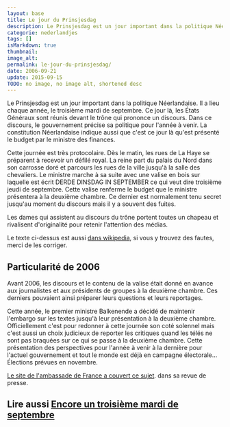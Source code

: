 ```yaml
---
layout: base
title: Le jour du Prinsjesdag
description: Le Prinsjesdag est un jour important dans la politique Néerlandaise. Il a lieu chaque année, le troisième mardi de septembre. Ce jour là, les États Génér
categorie: nederlandjes
tags: []
isMarkdown: true
thumbnail: 
image_alt: 
permalink: le-jour-du-prinsjesdag/
date: 2006-09-21
update: 2015-09-15
TODO: no image, no image alt, shortened desc
---
```


Le Prinsjesdag est un jour important dans la politique Néerlandaise. Il a lieu chaque année, le troisième mardi de septembre. Ce jour là, les États Généraux sont réunis devant le trône qui prononce un discours. Dans ce discours, le gouvernement précise sa politique pour l'année à venir. La constitution Néerlandaise indique aussi que c'est ce jour là qu'est présenté le budget par le ministre des finances.

Cette journée est très protocolaire. Dès le matin, les rues de La Haye se préparent à recevoir un défilé royal. La reine part du palais du Nord dans son carrosse doré et parcours les rues de la ville jusqu'à la salle des chevaliers. Le ministre marche à sa suite avec une valise en bois sur laquelle est écrit DERDE DINSDAG IN SEPTEMBER ce qui veut dire troisième jeudi de septembre. Cette valise renferme le budget que le ministre présentera à la deuxième chambre. Ce dernier est normalement tenu secret jusqu'au moment du discours mais il y a souvent des fuites.

Les dames qui assistent au discours du trône portent toutes un chapeau et rivalisent d'originalité pour retenir l'attention des médias.

Le texte ci-dessus est aussi [dans wikipedia](http://fr.wikipedia.org/wiki/Prinsjesdag), si vous y trouvez des fautes, merci de les corriger.

## Particularité de 2006

Avant 2006, les discours et le contenu de la valise était donné en avance aux journalistes et aux présidents de groupes à la deuxième chambre. Ces derniers pouvaient ainsi préparer leurs questions et leurs reportages.

Cette année, le premier ministre Balkenende a décidé de maintenir l'embargo sur les textes jusqu'à leur présentation à la deuxième chambre. Officiellement c'est pour redonner à cette journée son coté solennel mais c'est aussi un choix judicieux de reporter les critiques quand les télés ne sont pas braquées sur ce qui se passe à la deuxième chambre. Cette présentation des perspectives pour l'année à venir à la dernière pour l'actuel gouvernement et tout le monde est déjà en campagne électorale... Élections prévues en novembre.

[Le site de l'ambassade de France a couvert ce sujet](http://www.ambafrance.nl/article.php?id_article=7698). dans sa revue de presse.

Lire aussi [Encore un troisième mardi de septembre](/encore-un-troisieme-mardi-de-septembre)
---